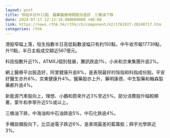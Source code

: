 ```yaml
---
layout: post
title: 恒指半日升11點　醫藥醫療相關股份造好　三桶油下跌
date: 2024-07-17 12:12:19.000000000 +08:00
link: https://news.rthk.hk/rthk/ch/component/k2/1761927-20240717.htm
categories: rthk
---
```


港股窄幅上落，恒生指數半日高低點數波幅只有約150點，中午收市報17739點，升11點，半日主板成交額近567億元。

科技指數升近1%，ATMXJ個別發展，騰訊跌逾1%，小米和京東集團升逾2%。

網上醫療平台股造好，阿里健康升逾8%，是表現最好的恒指和科指成份股。平安好醫生亦升8%，京東健康升4%。醫藥股亦上升，藥明康德、中生製藥和翰森製藥都升逾4%。

新能源汽車股向上，理想、小鵬和蔚來升近3%至近5%。部分消費股升幅較顯著，蒙牛和李寧升近5%或以上。

三桶油下跌，中海油和中石油跌逾5%，中石化跌逾4%。

手機設備股向下，比亞迪電子跌近6%，是表現最差的藍籌股；舜宇光學跌近3%。
